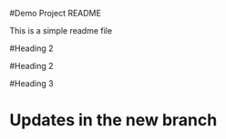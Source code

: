 #Demo Project README

This is a simple readme file

#Heading 2

#Heading 2

#Heading 3
# Updates in the new branch
